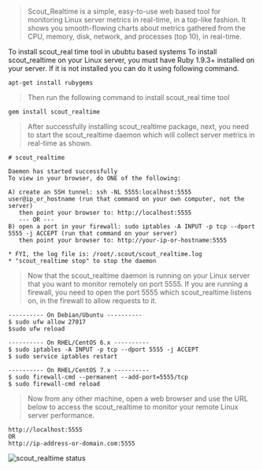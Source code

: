 > Scout_Realtime is a simple, easy-to-use web based tool for monitoring Linux server metrics in real-time, in a top-like fashion. It shows you smooth-flowing charts about metrics gathered from the CPU, memory, disk, network, and processes (top 10), in real-time.

To install scout_real time tool in ububtu based systems
To install scout_realtime on your Linux server, you must have Ruby 1.9.3+ installed on your server. If it is not installed you can do it using following command.
```
apt-get install rubygems
```

> Then run the following command to install scout_real time tool
```
gem install scout_realtime
```
> After successfully installing scout_realtime package, next, you need to start the scout_realtime daemon which will collect server metrics in real-time as shown.
```
# scout_realtime 

Daemon has started successfully
To view in your browser, do ONE of the following:

A) create an SSH tunnel: ssh -NL 5555:localhost:5555 user@ip_or_hostname (run that command on your own computer, not the server)
   then point your browser to: http://localhost:5555
   --- OR ---
B) open a port in your firewall: sudo iptables -A INPUT -p tcp --dport 5555 -j ACCEPT (run that command on your server)
   then point your browser to: http://your-ip-or-hostname:5555

* FYI, the log file is: /root/.scout/scout_realtime.log
* "scout_realtime stop" to stop the daemon
```

> Now that the scout_realtime daemon is running on your Linux server that you want to monitor remotely on port 5555. If you are running a firewall, you need to open the port 5555 which scout_realtime listens on, in the firewall to allow requests to it.

```
---------- On Debian/Ubuntu ----------
$ sudo ufw allow 27017  
$sudo ufw reload 

---------- On RHEL/CentOS 6.x ----------
$ sudo iptables -A INPUT -p tcp --dport 5555 -j ACCEPT    
$ sudo service iptables restart

---------- On RHEL/CentOS 7.x ----------
$ sudo firewall-cmd --permanent --add-port=5555/tcp       
$ sudo firewall-cmd reload 
```

>  Now from any other machine, open a web browser and use the URL below to access the scout_realtime to monitor your remote Linux server performance.
```
http://localhost:5555 
OR
http://ip-address-or-domain.com:5555 
```

![scout_realtime status](shutter.png)
 

